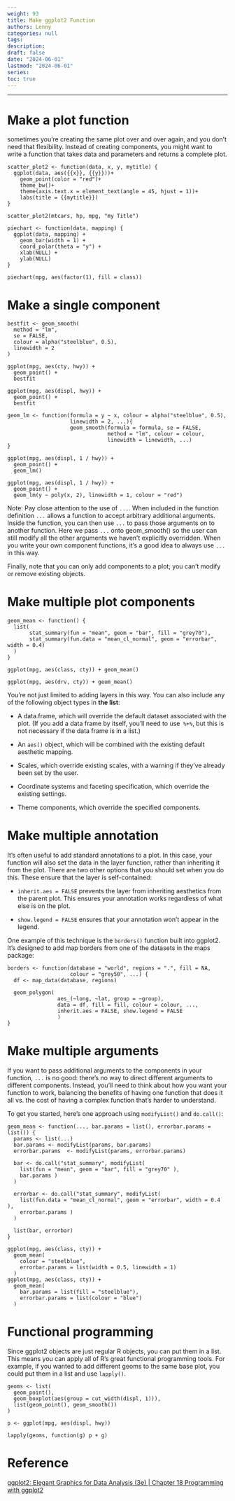```yaml
---
weight: 93
title: Make ggplot2 Function
authors: Lenny
categories: null
tags: 
description: 
draft: false
date: "2024-06-01"
lastmod: "2024-06-01"
series:
toc: true
---
```



<!--more-->
---

# Make a plot function
sometimes you’re creating the same plot over and over again, and you don’t need that flexibility. Instead of creating components, you might want to write a function that takes data and parameters and returns a complete plot.  

```
scatter_plot2 <- function(data, x, y, mytitle) {
  ggplot(data, aes({{x}}, {{y}}))+
    geom_point(color = "red")+
    theme_bw()+
    theme(axis.text.x = element_text(angle = 45, hjust = 1))+
    labs(title = {{mytitle}})
}
 
scatter_plot2(mtcars, hp, mpg, "my Title")

```

```
piechart <- function(data, mapping) {
  ggplot(data, mapping) +
    geom_bar(width = 1) + 
    coord_polar(theta = "y") + 
    xlab(NULL) + 
    ylab(NULL)
}

piechart(mpg, aes(factor(1), fill = class))
```


# Make a single component
```
bestfit <- geom_smooth(
  method = "lm", 
  se = FALSE, 
  colour = alpha("steelblue", 0.5),
  linewidth = 2
)

ggplot(mpg, aes(cty, hwy)) + 
  geom_point() + 
  bestfit
  
ggplot(mpg, aes(displ, hwy)) + 
  geom_point() + 
  bestfit
```

```
geom_lm <- function(formula = y ~ x, colour = alpha("steelblue", 0.5), 
                    linewidth = 2, ...){
                    geom_smooth(formula = formula, se = FALSE,
                                method = "lm", colour = colour, 
                                linewidth = linewidth, ...)
}

ggplot(mpg, aes(displ, 1 / hwy)) + 
  geom_point() + 
  geom_lm()
  
ggplot(mpg, aes(displ, 1 / hwy)) + 
  geom_point() + 
  geom_lm(y ~ poly(x, 2), linewidth = 1, colour = "red")
```
Note: Pay close attention to the use of `...`. When included in the function definition `...` allows a function to accept arbitrary additional arguments. Inside the function, you can then use `...` to pass those arguments on to another function. Here we pass `...` onto geom_smooth() so the user can still modify all the other arguments we haven’t explicitly overridden. When you write your own component functions, it’s a good idea to always use `...` in this way.

Finally, note that you can only add components to a plot; you can’t modify or remove existing objects.

# Make multiple plot components
```
geom_mean <- function() {
  list(
       stat_summary(fun = "mean", geom = "bar", fill = "grey70"),
       stat_summary(fun.data = "mean_cl_normal", geom = "errorbar", width = 0.4)
  )
}

ggplot(mpg, aes(class, cty)) + geom_mean()

ggplot(mpg, aes(drv, cty)) + geom_mean()
```

You’re not just limited to adding layers in this way. You can also include any of the following object types in <b>the list</b>:

* A data.frame, which will override the default dataset associated with the plot. (If you add a data frame by itself, you’ll need to use` %+%`, but this is not necessary if the data frame is in a list.)

* An `aes()` object, which will be combined with the existing default aesthetic mapping.

* Scales, which override existing scales, with a warning if they’ve already been set by the user.

* Coordinate systems and faceting specification, which override the existing settings.

* Theme components, which override the specified components.

# Make multiple annotation
It’s often useful to add standard annotations to a plot. In this case, your function will also set the data in the layer function, rather than inheriting it from the plot. There are two other options that you should set when you do this. These ensure that the layer is self-contained:

* `inherit.aes = FALSE` prevents the layer from inheriting aesthetics from the parent plot. This ensures your annotation works regardless of what else is on the plot.

* `show.legend = FALSE` ensures that your annotation won’t appear in the legend.

One example of this technique is the `borders()` function built into ggplot2. It’s designed to add map borders from one of the datasets in the maps package: 

```
borders <- function(database = "world", regions = ".", fill = NA, 
                    colour = "grey50", ...) {
  df <- map_data(database, regions)
  
  geom_polygon(
                aes_(~long, ~lat, group = ~group), 
                data = df, fill = fill, colour = colour, ..., 
                inherit.aes = FALSE, show.legend = FALSE
                )
}
```

# Make multiple arguments

If you want to pass additional arguments to the components in your function, `...` is no good: there’s no way to direct different arguments to different components. Instead, you’ll need to think about how you want your function to work, balancing the benefits of having one function that does it all vs. the cost of having a complex function that’s harder to understand.

To get you started, here’s one approach using `modifyList()` and `do.call()`: 
```
geom_mean <- function(..., bar.params = list(), errorbar.params = list()) {
  params <- list(...)
  bar.params <- modifyList(params, bar.params)
  errorbar.params  <- modifyList(params, errorbar.params)
  
  bar <- do.call("stat_summary", modifyList(
    list(fun = "mean", geom = "bar", fill = "grey70" ),
    bar.params )
  )
  
  errorbar <- do.call("stat_summary", modifyList(
    list(fun.data = "mean_cl_normal", geom = "errorbar", width = 0.4 ),
    errorbar.params )
  )

  list(bar, errorbar)
}

ggplot(mpg, aes(class, cty)) + 
  geom_mean(
    colour = "steelblue",
    errorbar.params = list(width = 0.5, linewidth = 1)
  )
ggplot(mpg, aes(class, cty)) + 
  geom_mean(
    bar.params = list(fill = "steelblue"),
    errorbar.params = list(colour = "blue")
  )
```

# Functional programming
Since ggplot2 objects are just regular R objects, you can put them in a list. This means you can apply all of R’s great functional programming tools. For example, if you wanted to add different geoms to the same base plot, you could put them in a list and use `lapply()`.

```
geoms <- list(
  geom_point(),
  geom_boxplot(aes(group = cut_width(displ, 1))),
  list(geom_point(), geom_smooth())
)

p <- ggplot(mpg, aes(displ, hwy))

lapply(geoms, function(g) p + g)
```

# Reference
<a href = "https://ggplot2-book.org/programming" target="_blank" rel="noopener noreferrer">ggplot2: Elegant Graphics for Data Analysis (3e) | Chapter 18 Programming with ggplot2</a>